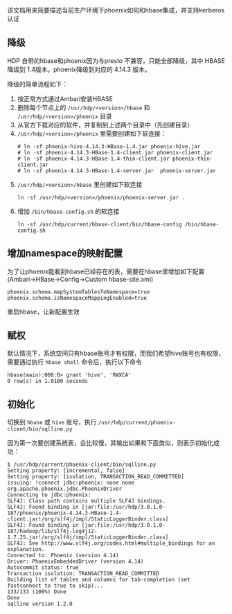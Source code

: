 该文档用来简要描述当前生产环境下phoenix如何和hbase集成，并支持kerberos认证

## 降级

HDP 自带的hbase和phoenix因为与presto 不兼容，只能全部降级，其中 HBASE 降级到 1.4版本。phoenix降级到对应的 4.14.3 版本。

降级的简单流程如下：

1. 按正常方式通过Ambari安装HBASE
2. 删除每个节点上的 `/usr/hdp/<version>/hbase` 和 `/usr/hdp/<version>/phoenix` 目录
3. 从官方下载对应的软件，并复制到上述两个目录中（先创建目录）
4. `/usr/hdp/<version>/phoenix` 里需要创建如下软连接：
    ```shell
    # ln -sf phoenix-hive-4.14.3-HBase-1.4.jar phoenix-hive.jar
    # ln -sf phoenix-4.14.3-HBase-1.4-client.jar phoenix-client.jar
    # ln -sf phoenix-4.14.3-HBase-1.4-thin-client.jar phoenix-thin-client.jar
    # ln -sf phoenix-4.14.3-HBase-1.4-server.jar  phoenix-server.jar
    ```
5. `/usr/hdp/<version>/hbase` 里创建如下软连接
    ```shell
    ln -sf /usr/hdp/<version>/phoenix/phoenix-server.jar .
    ```
6. 增加 `/bin/hbase-config.sh` 的软连接
    ```shell
    ln -sf /usr/hdp/current/hbase-client/bin/hbase-config /bin/hbase-config.sh
    ```

## 增加namespace的映射配置

为了让phoenix能看到hbase已经存在的表，需要在hbase里增加如下配置(Ambari->HBase->Config->Custom hbase-site.xml)
```
phoenix.schema.mapSystemTablesToNamespace=true
phoenix.schema.isNamespaceMappingEnabled=true
```
重启hbase，让新配置生效

## 赋权

默认情况下，系统空间只有hbase账号才有权限，而我们希望hive账号也有权限，需要通过执行 `hbase shell` 命令后，执行以下命令 

```shell
hbase(main):008:0> grant 'hive', 'RWXCA'
0 row(s) in 1.0180 seconds
```

## 初始化

切换到 `hbase` 或 `hive` 账号，执行 `/usr/hdp/current/phoenix-client/bin/sqlline.py`

因为第一次要创建系统表，会比较慢，其输出如果和下面类似，则表示初始化成功：

```shell
$ /usr/hdp/current/phoenix-client/bin/sqlline.py
Setting property: [incremental, false]
Setting property: [isolation, TRANSACTION_READ_COMMITTED]
issuing: !connect jdbc:phoenix: none none org.apache.phoenix.jdbc.PhoenixDriver
Connecting to jdbc:phoenix:
SLF4J: Class path contains multiple SLF4J bindings.
SLF4J: Found binding in [jar:file:/usr/hdp/3.0.1.0-187/phoenix/phoenix-4.14.3-HBase-1.4-client.jar!/org/slf4j/impl/StaticLoggerBinder.class]
SLF4J: Found binding in [jar:file:/usr/hdp/3.0.1.0-187/hadoop/lib/slf4j-log4j12-1.7.25.jar!/org/slf4j/impl/StaticLoggerBinder.class]
SLF4J: See http://www.slf4j.org/codes.html#multiple_bindings for an explanation.
Connected to: Phoenix (version 4.14)
Driver: PhoenixEmbeddedDriver (version 4.14)
Autocommit status: true
Transaction isolation: TRANSACTION_READ_COMMITTED
Building list of tables and columns for tab-completion (set fastconnect to true to skip)...
133/133 (100%) Done
Done
sqlline version 1.2.0
```